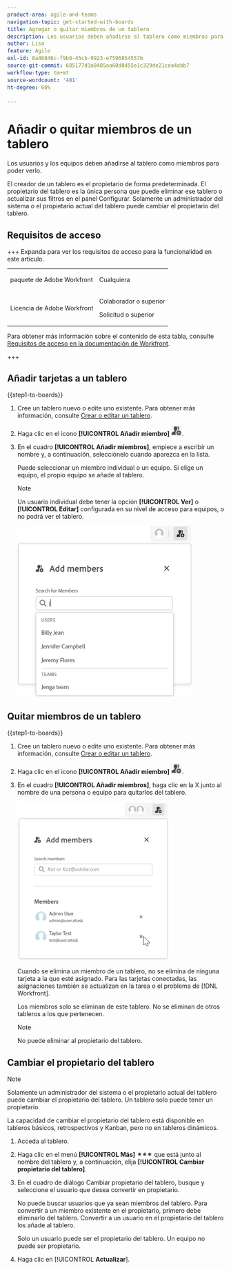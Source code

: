 ```yaml
---
product-area: agile-and-teams
navigation-topic: get-started-with-boards
title: Agregar o quitar miembros de un tablero
description: Los usuarios deben añadirse al tablero como miembros para poder ver el tablero y ser asignados a las tarjetas.
author: Lisa
feature: Agile
exl-id: 8a46846c-f9b8-45cb-9923-e7596854557b
source-git-commit: 685177d3a8485aa60d8455e1c329de21cea4abb7
workflow-type: tm+mt
source-wordcount: '481'
ht-degree: 60%

---
```


# Añadir o quitar miembros de un tablero

Los usuarios y los equipos deben añadirse al tablero como miembros para poder verlo.

El creador de un tablero es el propietario de forma predeterminada. El propietario del tablero es la única persona que puede eliminar ese tablero o actualizar sus filtros en el panel Configurar. Solamente un administrador del sistema o el propietario actual del tablero puede cambiar el propietario del tablero.

## Requisitos de acceso

+++ Expanda para ver los requisitos de acceso para la funcionalidad en este artículo.

<table style="table-layout:auto"> 
 <col> 
 <col> 
 <tbody> 
  <tr> 
   <td role="rowheader">paquete de Adobe Workfront</td> 
   <td> <p>Cualquiera</p> </td> 
  </tr> 
  <tr> 
   <td role="rowheader">Licencia de Adobe Workfront</td> 
   <td> 
   <p>Colaborador o superior</p> 
   <p>Solicitud o superior</p>
   </td> 
  </tr> 
 </tbody> 
</table>

Para obtener más información sobre el contenido de esta tabla, consulte [Requisitos de acceso en la documentación de Workfront](/help/quicksilver/administration-and-setup/add-users/access-levels-and-object-permissions/access-level-requirements-in-documentation.md).

+++

## Añadir tarjetas a un tablero

{{step1-to-boards}}

1. Cree un tablero nuevo o edite uno existente. Para obtener más información, consulte [Crear o editar un tablero](../../agile/get-started-with-boards/create-edit-board.md).
1. Haga clic en el icono **[!UICONTROL Añadir miembro]** ![Añadir miembros](assets/boards-addmember-spectrum-25x25.png).
1. En el cuadro **[!UICONTROL Añadir miembros]**, empiece a escribir un nombre y, a continuación, selecciónelo cuando aparezca en la lista.

   Puede seleccionar un miembro individual o un equipo. Si elige un equipo, el propio equipo se añade al tablero.

   >[!NOTE]
   >
   >Un usuario individual debe tener la opción **[!UICONTROL Ver]** o **[!UICONTROL Editar]** configurada en su nivel de acceso para equipos, o no podrá ver el tablero.


   ![Añadir miembros al tablero](assets/boards-add-members.png)

## Quitar miembros de un tablero

{{step1-to-boards}}

1. Cree un tablero nuevo o edite uno existente. Para obtener más información, consulte [Crear o editar un tablero](../../agile/get-started-with-boards/create-edit-board.md).
1. Haga clic en el icono **[!UICONTROL Añadir miembro]** ![Añadir miembros](assets/boards-addmember-spectrum-25x25.png).
1. En el cuadro **[!UICONTROL Añadir miembros]**, haga clic en la X junto al nombre de una persona o equipo para quitarlos del tablero.

   ![Quitar usuario del tablero](assets/boards-remove-member-from-board-350x367.png)

   Cuando se elimina un miembro de un tablero, no se elimina de ninguna tarjeta a la que esté asignado. Para las tarjetas conectadas, las asignaciones también se actualizan en la tarea o el problema de [!DNL Workfront].

   Los miembros solo se eliminan de este tablero. No se eliminan de otros tableros a los que pertenecen.

   >[!NOTE]
   >
   >No puede eliminar al propietario del tablero.

## Cambiar el propietario del tablero

>[!NOTE]
>
>Solamente un administrador del sistema o el propietario actual del tablero puede cambiar el propietario del tablero. Un tablero solo puede tener un propietario.
>
>La capacidad de cambiar el propietario del tablero está disponible en tableros básicos, retrospectivos y Kanban, pero no en tableros dinámicos.

1. Acceda al tablero.
1. Haga clic en el menú **[!UICONTROL Más]** ![Menú más](assets/more-icon-spectrum.png) que está junto al nombre del tablero y, a continuación, elija **[!UICONTROL Cambiar propietario del tablero]**.
1. En el cuadro de diálogo Cambiar propietario del tablero, busque y seleccione el usuario que desea convertir en propietario.

   No puede buscar usuarios que ya sean miembros del tablero. Para convertir a un miembro existente en el propietario, primero debe eliminarlo del tablero. Convertir a un usuario en el propietario del tablero los añade al tablero.

   Solo un usuario puede ser el propietario del tablero. Un equipo no puede ser propietario.

1. Haga clic en [!UICONTROL **Actualizar**].
